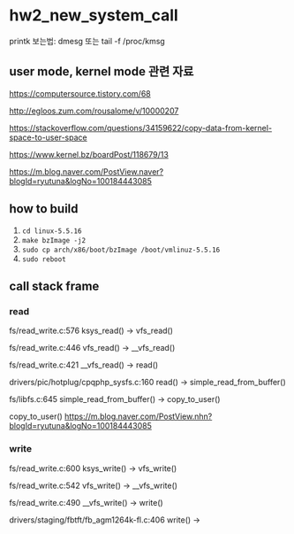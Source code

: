 # hw2_new_system_call

printk 보는법: dmesg 또는 tail -f /proc/kmsg

## user mode, kernel mode 관련 자료

https://computersource.tistory.com/68

http://egloos.zum.com/rousalome/v/10000207

https://stackoverflow.com/questions/34159622/copy-data-from-kernel-space-to-user-space

https://www.kernel.bz/boardPost/118679/13

https://m.blog.naver.com/PostView.naver?blogId=ryutuna&logNo=100184443085


## how to build

1. `cd linux-5.5.16`
2. `make bzImage -j2`
3. `sudo cp arch/x86/boot/bzImage /boot/vmlinuz-5.5.16`
4. `sudo reboot`

## call stack frame

### read

fs/read_write.c:576 ksys_read() -> vfs_read()

fs/read_write.c:446 vfs_read() -> __vfs_read()

fs/read_write.c:421 __vfs_read() -> read()

drivers/pic/hotplug/cpqphp_sysfs.c:160 read() -> simple_read_from_buffer()

fs/libfs.c:645 simple_read_from_buffer() -> copy_to_user()


copy_to_user()
https://m.blog.naver.com/PostView.nhn?blogId=ryutuna&logNo=100184443085



### write

fs/read_write.c:600 ksys_write() -> vfs_write()

fs/read_write.c:542 vfs_write() -> __vfs_write()

fs/read_write.c:490 __vfs_write() -> write()

drivers/staging/fbtft/fb_agm1264k-fl.c:406 write() -> 



